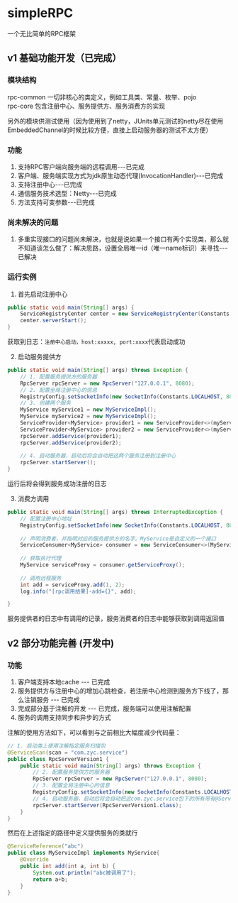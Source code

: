 # simpleRPC
一个无比简单的RPC框架

## v1 基础功能开发（已完成）
### 模块结构
rpc-common 一切非核心的类定义，例如工具类、常量、枚举、pojo <br>
rpc-core 包含注册中心、服务提供方、服务消费方的实现

另外的模块供测试使用（因为使用到了netty，JUnits单元测试的netty尽在使用EmbeddedChannel的时候比较方便，直接上启动服务器的测试不太方便）

### 功能
1. 支持RPC客户端向服务端的远程调用---已完成
2. 客户端、服务端实现方式为jdk原生动态代理(InvocationHandler)---已完成
3. 支持注册中心---已完成
4. 通信服务技术选型：Netty---已完成
5. 方法支持可变参数---已完成

### 尚未解决的问题
1. 多重实现接口的问题尚未解决，也就是说如果一个接口有两个实现类，那么就不知道该怎么做了：解决思路，设置全局唯一id（唯一name标识）来寻找---已解决

### 运行实例

1. 首先启动注册中心
```java
public static void main(String[] args) {
    ServiceRegistryCenter center = new ServiceRegistryCenter(Constants.LOCALHOST, 8088);
    center.serverStart();
}
```
获取到日志：`注册中心启动，host:xxxxx, port:xxxx`代表启动成功

2. 启动服务提供方
```java
public static void main(String[] args) throws Exception {
    // 1. 配置服务提供方的服务器
    RpcServer rpcServer = new RpcServer("127.0.0.1", 8080);
    // 2. 配置全局注册中心的信息
    RegistryConfig.setSocketInfo(new SocketInfo(Constants.LOCALHOST, 8088));
    // 3. 创建两个服务
    MyService myService1 = new MyServiceImpl();
    MyService myService2 = new MyServiceImpl();
    ServiceProvider<MyService> provider1 = new ServiceProvider<>(myService1, "service1");
    ServiceProvider<MyService> provider2 = new ServiceProvider<>(myService2, "service2");
    rpcServer.addService(provider1);
    rpcServer.addService(provider2);
    
    // 4. 启动服务器，启动后将会自动把这两个服务注册到注册中心
    rpcServer.startServer();
}
```
运行后将会得到服务成功注册的日志

3. 消费方调用
```java
public static void main(String[] args) throws InterruptedException {
    // 配置注册中心地址
    RegistryConfig.setSocketInfo(new SocketInfo(Constants.LOCALHOST, 8088));
    
    // 声明消费者，并指明对应的服务提供方的名字。MyService是自定义的一个接口
    ServiceConsumer<MyService> consumer = new ServiceConsumer<>(MyService.class, "service");
    
    // 获取执行代理
    MyService serviceProxy = consumer.getServiceProxy();
    
    // 调用远程服务
    int add = serviceProxy.add(1, 2);
    log.info("[rpc调用结果]-add={}", add);

}
```
服务提供者的日志中有调用的记录，服务消费者的日志中能够获取到调用返回值
## v2 部分功能完善 (开发中)

### 功能
1. 客户端支持本地cache --- 已完成
2. 服务提供方与注册中心的增加心跳检查，若注册中心检测到服务方下线了，那么注销服务 --- 已完成
3. 完成部分基于注解的开发 --- 已完成，服务端可以使用注解配置
4. 服务的调用支持同步和异步的方式

注解的使用方法如下，可以看到与之前相比大幅度减少代码量：
```java
// 1. 启动类上使用注解指定服务扫描包
@ServiceScan(scan = "com.zyc.service")
public class RpcServerVersion1 {
    public static void main(String[] args) throws Exception {
        // 2. 配置服务提供方的服务器
        RpcServer rpcServer = new RpcServer("127.0.0.1", 8080);
        // 3. 配置全局注册中心的信息
        RegistryConfig.setSocketInfo(new SocketInfo(Constants.LOCALHOST, 8088));
        // 4. 启动服务器，启动后将会自动把这com.zyc.service包下的所有带有@ServiceReference注解的类生成执行代理，并注册到注册中心
        rpcServer.startServer(RpcServerVersion1.class);
    }
}
```
然后在上述指定的路径中定义提供服务的类就行
```java
@ServiceReference("abc")
public class MyServiceImpl implements MyService{
    @Override
    public int add(int a, int b) {
        System.out.println("abc被调用了");
        return a+b;
    }
}
```
